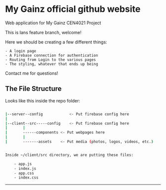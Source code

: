 # My Gainz official github website

Web application for My Gainz CEN4021 Project

This is Ians feature branch, welcome!

Here we should be creating a few different things:

	- A login page
	- A Firebase connection for authentication
	- Routing from Login to the various pages
	- The styling, whatever that ends up being
	
Contact me for questions!

## The File Structure

Looks like this inside the repo folder:

```bash

|--server--config            <- Put firebase config here
|
|--client--src-----config    <- Put firebase config here
|		|
|		------components <- Put webpages here
|		|
|		-------assets    <- Put media (photos, logos, videos, etc.)


Inside ~/client/src directory, we are putting these files:

	- app.js
	- index.js
	- app.css
	- index.css

```
	

---
